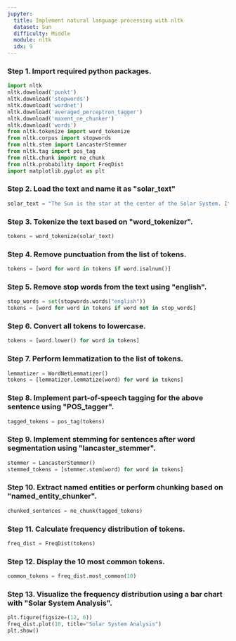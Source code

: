 ```yaml
---
jupyter:
  title: Implement natural language processing with nltk
  dataset: Sun
  difficulty: Middle
  module: nltk
  idx: 9
---
```


### Step 1. Import required python packages.

```python
import nltk
nltk.download('punkt')
nltk.download('stopwords')
nltk.download('wordnet')
nltk.download('averaged_perceptron_tagger')
nltk.download('maxent_ne_chunker')
nltk.download('words')
from nltk.tokenize import word_tokenize
from nltk.corpus import stopwords
from nltk.stem import LancasterStemmer
from nltk.tag import pos_tag
from nltk.chunk import ne_chunk
from nltk.probability import FreqDist
import matplotlib.pyplot as plt
```

### Step 2. Load the text and name it as "solar_text"
```python
solar_text = "The Sun is the star at the center of the Solar System. It is a nearly perfect sphere of hot plasma, with internal convective motion that generates a magnetic field via a dynamo process. It is by far the most important source of energy for life on Earth. Its diameter is about 1.39 million kilometers."
```

### Step 3. Tokenize the text based on "word_tokenizer".
```python
tokens = word_tokenize(solar_text)
```

### Step 4. Remove punctuation from the list of tokens.
```python
tokens = [word for word in tokens if word.isalnum()]
```

### Step 5. Remove stop words from the text using "english".
```python
stop_words = set(stopwords.words("english"))
tokens = [word for word in tokens if word not in stop_words]
```

### Step 6. Convert all tokens to lowercase.
```python
tokens = [word.lower() for word in tokens]
```

### Step 7. Perform lemmatization to the list of tokens.
```python
lemmatizer = WordNetLemmatizer()
tokens = [lemmatizer.lemmatize(word) for word in tokens]
```

### Step 8. Implement part-of-speech tagging for the above sentence using "POS_tagger".
```python
tagged_tokens = pos_tag(tokens)
```

### Step 9. Implement stemming for sentences after word segmentation using "lancaster_stemmer".
```python
stemmer = LancasterStemmer()
stemmed_tokens = [stemmer.stem(word) for word in tokens]
```

### Step 10. Extract named entities or perform chunking based on "named_entity_chunker".
```python
chunked_sentences = ne_chunk(tagged_tokens)
```

### Step 11. Calculate frequency distribution of tokens.
```python
freq_dist = FreqDist(tokens)
```

### Step 12. Display the 10 most common tokens.
```python
common_tokens = freq_dist.most_common(10)
```

### Step 13. Visualize the frequency distribution using a bar chart with "Solar System Analysis".
```python
plt.figure(figsize=(12, 6))
freq_dist.plot(10, title="Solar System Analysis")
plt.show()
```
